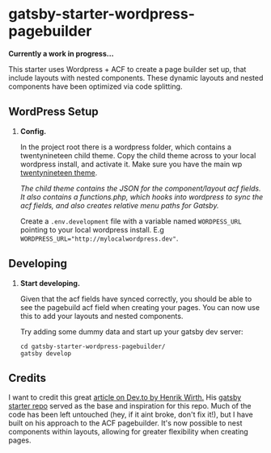 <h1 align="left">
  gatsby-starter-wordpress-pagebuilder
</h1>

**Currently a work in progress...**

This starter uses Wordpress + ACF to create a page builder set up, that include layouts with nested components. These dynamic layouts and nested components have been optimized via code splitting.
  

## WordPress Setup

1.  **Config.**

    In the project root there is a wordpress folder, which contains a twentynineteen child theme. Copy the child theme across to your local wordpress install, and activate it. Make sure you have the main wp [twentynineteen theme](https://en-gb.wordpress.org/themes/twentynineteen/).
    
    _The child theme contains the JSON for the component/layout acf fields. It also contains a functions.php, which hooks into wordpress to sync the acf fields, and also creates relative menu paths for Gatsby._    
    
    Create a `.env.development` file with a variable named `WORDPESS_URL` pointing to your local wordpress install. E.g `WORDPRESS_URL="http://mylocalwordpress.dev"`.


## Developing 

1.  **Start developing.**

    Given that the acf fields have synced correctly, you should be able to see the pagebuild acf field when creating your pages. You can now use this to add your layouts and nested components. 
    
    Try adding some dummy data and start up your gatsby dev server:

    ```shell
    cd gatsby-starter-wordpress-pagebuilder/
    gatsby develop
    ```
    
## Credits

I want to credit this great [article on Dev.to by Henrik Wirth.](https://dev.to/nevernull/overview-guide-to-gatsby-wordpress-starter-advanced-with-previews-i18n-and-more-583l) His [gatsby starter repo](https://github.com/henrikwirth/gatsby-starter-wordpress-advanced) served as the base and inspiration for this repo. Much of the code has been left untouched (hey, if it aint broke, don't fix it!), but I have built on his approach to the ACF pagebuilder. It's now possible to nest components within layouts, allowing for greater flexibility when creating pages.